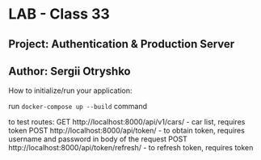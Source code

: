 # LAB - Class 33

## Project: Authentication & Production Server

## Author: Sergii Otryshko

How to initialize/run your application:

run `docker-compose up --build` command

to test routes:
GET http://localhost:8000/api/v1/cars/ - car list, requires token
POST http://localhost:8000/api/token/ - to obtain token, requires username and password in body of the request
POST http://localhost:8000/api/token/refresh/ - to refresh token, requires token